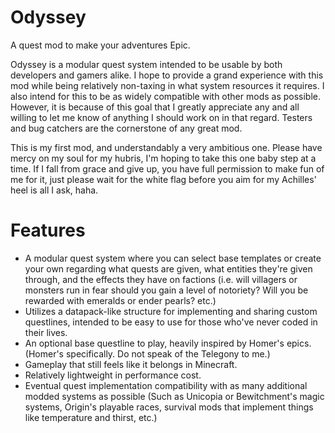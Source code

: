 # Odyssey

A quest mod to make your adventures Epic.

Odyssey is a modular quest system intended to be usable by both developers and gamers alike. I hope to provide a grand experience with this mod while being relatively non-taxing in what system resources it requires. I also intend for this to be as widely compatible with other mods as possible. However, it is because of this goal that I greatly appreciate any and all willing to let me know of anything I should work on in that regard. Testers and bug catchers are the cornerstone of any great mod.

This is my first mod, and understandably a very ambitious one. Please have mercy on my soul for my hubris, I'm hoping to take this one baby step at a time. If I fall from grace and give up, you have full permission to make fun of me for it, just please wait for the white flag before you aim for my Achilles' heel is all I ask, haha. 

# Features

 - A modular quest system where you can select base templates or create your own regarding what quests are given, what entities they're given through, and the effects they have on factions (i.e. will villagers or monsters run in fear should you gain a level of notoriety? Will you be rewarded with emeralds or ender pearls? etc.)
 - Utilizes a datapack-like structure for implementing and sharing custom questlines, intended to be easy to use for those who've never coded in their lives.
 - An optional base questline to play, heavily inspired by Homer's epics. (Homer's specifically. Do not speak of the Telegony to me.)
 - Gameplay that still feels like it belongs in Minecraft.
 - Relatively lightweight in performance cost.
 - Eventual quest implementation compatibility with as many additional modded systems as possible (Such as Unicopia or Bewitchment's magic systems, Origin's playable races, survival mods that implement things like temperature and thirst, etc.)
